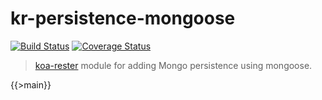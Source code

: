 # kr-persistence-mongoose

[![Build Status](https://travis-ci.org/dicearr/kr-persistence-mongoose.svg?branch=master)](https://travis-ci.org/dicearr/kr-persistence-mongoose) [![Coverage Status](https://coveralls.io/repos/github/dicearr/kr-persistence-mongoose/badge.svg?branch=master)](https://coveralls.io/github/dicearr/kr-persistence-mongoose?branch=master)

> [koa-rester](https://github.com/dicearr/koa-rester) module for adding Mongo persistence using mongoose.

{{>main}}
